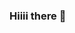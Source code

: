 ### Hiiii there 👋

<!--
**sausanhusnita/sausanhusnita** is a ✨ _special_ ✨ repository because its `README.md` (this file) appears on your GitHub profile.
<img align='right' src='https://sdtimes.com/wp-content/uploads/2014/09/0919.sdt-github.gif' width='200'>

Hii guys, I'm **Sausan Husnita**.
Here are some ideas to get you started:

- 🔭 I’m currently working on something cool!
- 🌱 I’m currently learning ...
- 👯 I’m looking to collaborate on ...
- 🤔 I’m looking for help with ...
- 💬 Ask me about ...
-->
